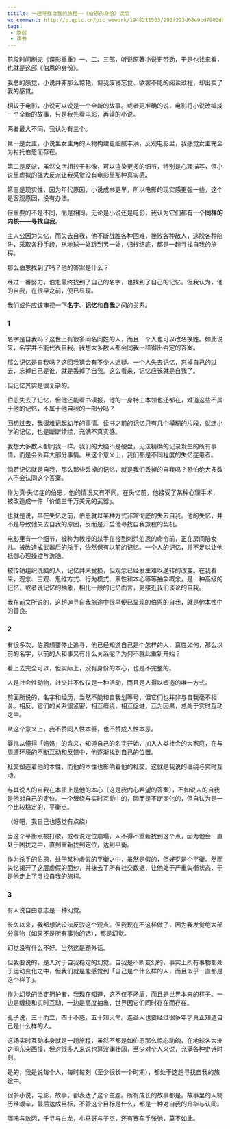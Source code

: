 ```yaml
---
titile: 一趟寻找自我的旅程——《伯恩的身份》读后
wx_comment: http://p.qpic.cn/pic_wework/1948211503/292f223d08e9cd7902d6e9424279f9482bf173a8821ed7a8/0
tags:
 - 原创
 - 读书
---
```


前段时间刷完《谍影重重》一、二、三部，听说原著小说更带劲，于是也找来看，也就是这部《伯恩的身份》。

我总的感觉，小说并非那么惊艳，但我废寝忘食、欲罢不能的阅读过程，却出卖了我的感觉。

相较于电影，小说可以说是一个全新的故事。或者更准确的说，电影将小说改编成一个全新的故事，只是我先看电影，再读的小说。

两者最大不同，我认为有三个。

第一是女主，小说里女主角的人物构建更细腻丰满，反观电影里，我感觉女主完全为衬托伯恩而存在。

第二是反派，虽然文字相较于影像，可以渲染更多的细节，特别是心理描写，但小说里虚拟的强大反派让我感觉没有电影里那种真实感。

第三是现实性，因为年代原因，小说成书更早，所以电影的现实感更强一些，这个是客观原因，没有办法。

但重要的不是不同，而是相同。无论是小说还是电影，我认为它们都有一个**同样的内核——寻找自我**。

主人公因为失忆，而失去自我，他不断战胜各种困难，挫败各种敌人，逃脱各种陷阱，采取各种手段，从地球一处跳到另一处，归根结底，都是一趟寻找自我的旅程。

那么伯恩找到了吗？他的答案是什么？

经过一番努力，伯恩最终找到了自己的名字，也找到了自己的记忆。但我认为，他的自我，在很早之前，便已显现。

我们或许应该审视一下**名字**、**记忆**和**自我**之间的关系。

### **1** 

名字是自我吗？这世上有很多同名同姓的人，而且一个人也可以改名换姓。如此说来，名字并不能代表自我。我想大多数人都会同我一样得出否定的答案。

那么记忆是自我吗？这回我猜会有不少人迟疑。一个人失去记忆，忘掉自己的过去，忘掉自己是谁，就是丢掉了自我。这么看来，记忆应该就是自我了。

但记忆其实是很复杂的。

伯恩失去了记忆，但他还能看书读报，他的一身特工本领也还都在，难道这些不属于他的记忆，不属于他自我的一部分吗？

回想过去，我很难记起幼年的事情。读书之前的记忆只有几个模糊的片段，就连小学的记忆，也是断断续续，充满不真实感。

我想大多数人都同我一样。我们的大脑不是硬盘，无法精确的记录发生的所有事情，而是会丢弃大部分事情。从这个意义上，我们都是不同程度的失忆症患者。

倘若记忆就是自我，那么那些丢掉的记忆，就是我们丢掉的自我吗？恐怕绝大多数人不会认同这个答案。

作为真·失忆症的伯恩，他的情况又有不同。在失忆前，他接受了某种心理手术，被改造成一件「价值三千万美元的武器」。

也就是说，早在失忆之前，伯恩就以某种方式非常彻底的失去自我。他的失忆，并不是导致他失去自我的原因，反而是开启他寻找自我旅程的契机。

电影里有一个细节，被称为教授的杀手在接到刺杀伯恩的命令前，正在房间陪女儿。被改造成武器后的杀手，依然保有以前的记忆。一个人的记忆，并不足以让他抵御心理操控与洗脑。

被传销组织洗脑的人，记忆并未受损，但观念已经发生难以逆转的改变。在我看来，观念、三观、思维方式、行为模式、禀性和本心等等抽象概念，是一种高级的记忆，或者说记忆的抽象，相比一般的记忆而言，更接近我们谈论的自我。

我在前文所说的，这趟追寻自我旅途中很早便已显现的伯恩的自我，就是他本性中的善良。

###  **2** 

有很多次，伯恩想要停止追寻，他已经知道自己是个怎样的人，禀性如何，那么以前的名字，以前的人和事又有什么关系呢？为何不就此重新开始？

看上去完全可以，但实际上，没有身份的本心，也是不完整的。

人是社会性动物，社交并不仅仅是一种活动，而且是人得以塑造的唯一方式。

前面所说的，名字和经历，当然不能和自我划等号，但它们也并非与自我毫不相关。相反，它们的关系很紧密，相互缠绕，相互促进，互为因果，总处于实时互动之中。

从这个意义上，我不赞同人性本善，也不赞成人性本恶。

婴儿从懂得「妈妈」的含义，知道自己的名字开始，加入人类社会的大家庭，在与周遭环境的不断互动和反馈中，他逐渐找到自己的位置。

社交塑造着他的本性，而他的本性也影响着他的社交。这就是我说的缠绕与实时互动。

与其说人的自我在本质上是他的本心（这是我内心希望的答案），不如说人的自我是他对自己的定位。一个缠绕与实时互动中的，因而是不断变化的，但自认为是一个比较稳定的，平衡点。

（好吧，我自己也感觉有点绕）

当这个平衡点被打破，或者说定位崩塌，人不得不重新找到这个点，因为他会一直处于困扰之中，直到重新找到定位，达到平衡。

作为杀手的伯恩，处于某种虚假的平衡之中，虽然是假的，但好歹是个平衡。然而失忆揭开了这层虚假的面纱，并抹去了所有社交数据，让他处于严重失衡状态，于是他走上了寻找自我的旅程。

###  **3** 

有人说自由意志是一种幻觉。

长久以来，我都想法设法反驳这个观点。但我现在不这样做了，因为我发觉绝大部分事物（如果不是所有事物的话），都是幻觉。

幻觉没有什么不好。当然这是题外话。

但我要说的，是人对于自我稳定的幻觉。自我是不断变幻的，事实上所有事物都处于运动变化之中，但我们就是能感觉到「自己是个什么样的人，而且似乎一直都是这个样子」。

作为幻觉的坚定拥护者，我现在知道，这不仅不矛盾，而且是世界本来的样子。一边是缠绕和实时互动，一边是高度抽象，世界因它们同时存在而存在。

孔子说，三十而立，四十不惑，五十知天命。连圣人也要经过很多年才真正知道自己是什么样的人。

这场实时互动本身就是一趟旅程，虽然不都是如伯恩那么惊心动魄，在地球各大洲之间东突西撞，但对很多人来说也算波澜壮阔，至少对个人来说，充满各种史诗时刻。

是的，我是说每个人，每时每刻（至少很长一个时期），都处于这趟寻找自我的旅途中。

很多小说，电影，故事，都表达了这个主题。所有成长的故事都是。故事里的人物历经艰辛，最后达成目标，不管这个目标是什么，都是一种对自我的升华与认同。

哪吒与敖丙，千寻与白龙，小马哥与子杰，还有赛车手张弛，莫不如此。